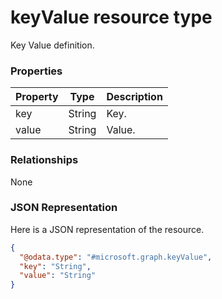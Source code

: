 ﻿# keyValue resource type

Key Value definition.
### Properties
|Property|Type|Description|
|---|---|---|
|key|String|Key.|
|value|String|Value.|

### Relationships
None
### JSON Representation
Here is a JSON representation of the resource.
<!-- {
  "blockType": "resource",
  "keyProperty": "id",
  "@odata.type": "microsoft.graph.keyValue"
}
-->
```json
{
  "@odata.type": "#microsoft.graph.keyValue",
  "key": "String",
  "value": "String"
}
```


